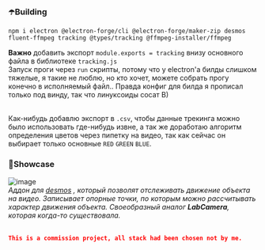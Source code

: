 <img src="https://github.com/supchyan/Hono/assets/123704468/997ee1fc-3091-49bc-a33a-d2facb3fac91&width" height="15" />
</br>

### ☂️Building
```
npm i electron @electron-forge/cli @electron-forge/maker-zip desmos fluent-ffmpeg tracking @types/tracking @ffmpeg-installer/ffmpeg
```
**Важно** добавить экспорт `module.exports = tracking` внизу основного файла в библиотеке `tracking.js` </br>
Запуск проги через `run` скрипты, потому что у electron'а билды слишком тяжелые, я такие не люблю, но кто хочет, можете собрать прогу конечно в исполняемый файл.. Правда конфиг для билда я прописал только под винду, так что линуксоиды сосат B) </br></br>

Как-нибудь добавлю экспорт в `.csv`, чтобы данные трекинга можно было использовать где-нибудь извне, а так же доработаю алгоритм определения цветов через пипетку на видео, так как сейчас он выбирает только основные `RED` `GREEN` `BLUE`. </br>

### 🌂Showcase
![image](https://github.com/supchyan/Hono/assets/123704468/96c4bbbc-fc84-4d5f-83ac-11ebe8549bce) </br>
*Аддон для [desmos](https://desmos.com) , который позволят отслеживать движение объекта на видео. Записывает опорные точки, по которым можно рассчитывать характер движения объекта. Своеобразный аналог **LabCamera**, которая когда-то существовала.*
</br></br>

```json
This is a commission project, all stack had been chosen not by me.
```
